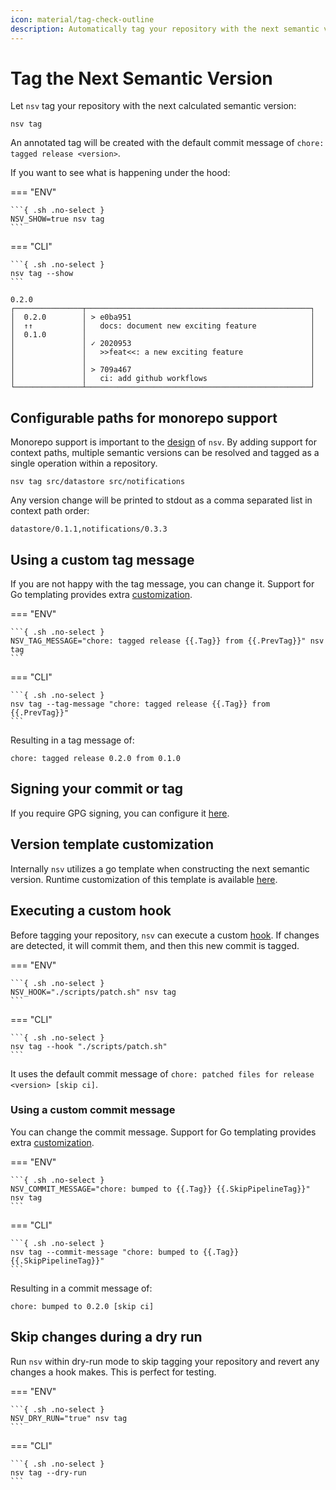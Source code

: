 ```yaml
---
icon: material/tag-check-outline
description: Automatically tag your repository with the next semantic version
---
```


# Tag the Next Semantic Version

Let `nsv` tag your repository with the next calculated semantic version:

```{ .sh .no-select }
nsv tag
```

An annotated tag will be created with the default commit message of `chore: tagged release <version>`.

If you want to see what is happening under the hood:

=== "ENV"

    ```{ .sh .no-select }
    NSV_SHOW=true nsv tag
    ```

=== "CLI"

    ```{ .sh .no-select }
    nsv tag --show
    ```

```{ .text .no-select .no-copy }
0.2.0
┌───────────────┬──────────────────────────────────────────────────┐
│  0.2.0        │ > e0ba951                                        │
│  ↑↑           │   docs: document new exciting feature            │
│  0.1.0        │                                                  │
│               │ ✓ 2020953                                        │
│               │   >>feat<<: a new exciting feature               │
│               │                                                  │
│               │ > 709a467                                        │
│               │   ci: add github workflows                       │
└───────────────┴──────────────────────────────────────────────────┘
```

## Configurable paths for monorepo support

Monorepo support is important to the [design](./monorepos.md) of `nsv`. By adding support for context paths, multiple semantic versions can be resolved and tagged as a single operation within a repository.

```{ .sh .no-select }
nsv tag src/datastore src/notifications
```

Any version change will be printed to stdout as a comma separated list in context path order:

```{ .text .no-select .no-copy }
datastore/0.1.1,notifications/0.3.3
```

## Using a custom tag message

If you are not happy with the tag message, you can change it. Support for Go templating provides extra [customization](./reference/templating.md#tag-annotation-message).

=== "ENV"

    ```{ .sh .no-select }
    NSV_TAG_MESSAGE="chore: tagged release {{.Tag}} from {{.PrevTag}}" nsv tag
    ```

=== "CLI"

    ```{ .sh .no-select }
    nsv tag --tag-message "chore: tagged release {{.Tag}} from {{.PrevTag}}"
    ```

Resulting in a tag message of:

```{ .text .no-select .no-copy }
chore: tagged release 0.2.0 from 0.1.0
```

## Signing your commit or tag

If you require GPG signing, you can configure it [here](./git-signing.md).

## Version template customization

Internally `nsv` utilizes a go template when constructing the next semantic version. Runtime customization of this template is available [here](./next-version.md#version-template-customization).

## Executing a custom hook

Before tagging your repository, `nsv` can execute a custom [hook](./hooks.md). If changes are detected, it will commit them, and then this new commit is tagged.

=== "ENV"

    ```{ .sh .no-select }
    NSV_HOOK="./scripts/patch.sh" nsv tag
    ```

=== "CLI"

    ```{ .sh .no-select }
    nsv tag --hook "./scripts/patch.sh"
    ```

It uses the default commit message of `chore: patched files for release <version> [skip ci]`.

### Using a custom commit message

You can change the commit message. Support for Go templating provides extra [customization](./reference/templating.md#commit-message).

=== "ENV"

    ```{ .sh .no-select }
    NSV_COMMIT_MESSAGE="chore: bumped to {{.Tag}} {{.SkipPipelineTag}}" nsv tag
    ```

=== "CLI"

    ```{ .sh .no-select }
    nsv tag --commit-message "chore: bumped to {{.Tag}} {{.SkipPipelineTag}}"
    ```

Resulting in a commit message of:

```{ .text .no-select .no-copy }
chore: bumped to 0.2.0 [skip ci]
```

## Skip changes during a dry run

Run `nsv` within dry-run mode to skip tagging your repository and revert any changes a hook makes. This is perfect for testing.

=== "ENV"

    ```{ .sh .no-select }
    NSV_DRY_RUN="true" nsv tag
    ```

=== "CLI"

    ```{ .sh .no-select }
    nsv tag --dry-run
    ```
